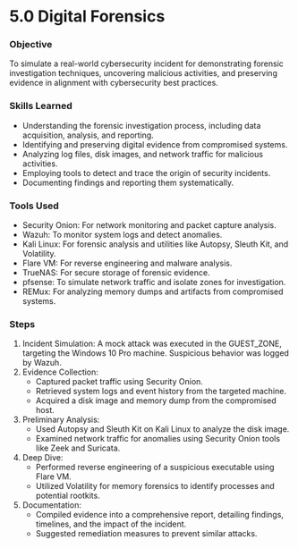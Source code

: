 # 5.0 Digital Forensics 

### Objective
To simulate a real-world cybersecurity incident for demonstrating forensic investigation techniques, uncovering malicious activities, and preserving evidence in alignment with cybersecurity best practices.

### Skills Learned
- Understanding the forensic investigation process, including data acquisition, analysis, and reporting.  
- Identifying and preserving digital evidence from compromised systems.  
- Analyzing log files, disk images, and network traffic for malicious activities.  
- Employing tools to detect and trace the origin of security incidents.  
- Documenting findings and reporting them systematically.  

### Tools Used
- Security Onion: For network monitoring and packet capture analysis.  
- Wazuh: To monitor system logs and detect anomalies.  
- Kali Linux: For forensic analysis and utilities like Autopsy, Sleuth Kit, and Volatility.  
- Flare VM: For reverse engineering and malware analysis.  
- TrueNAS: For secure storage of forensic evidence.  
- pfsense: To simulate network traffic and isolate zones for investigation.  
- REMux: For analyzing memory dumps and artifacts from compromised systems.  

### Steps
1. Incident Simulation: A mock attack was executed in the GUEST_ZONE, targeting the Windows 10 Pro machine. Suspicious behavior was logged by Wazuh.  
2. Evidence Collection:  
   - Captured packet traffic using Security Onion.  
   - Retrieved system logs and event history from the targeted machine.  
   - Acquired a disk image and memory dump from the compromised host.  
3. Preliminary Analysis:  
   - Used Autopsy and Sleuth Kit on Kali Linux to analyze the disk image.  
   - Examined network traffic for anomalies using Security Onion tools like Zeek and Suricata.  
4. Deep Dive:  
   - Performed reverse engineering of a suspicious executable using Flare VM.  
   - Utilized Volatility for memory forensics to identify processes and potential rootkits.  
5. Documentation:  
   - Compiled evidence into a comprehensive report, detailing findings, timelines, and the impact of the incident.  
   - Suggested remediation measures to prevent similar attacks.  
